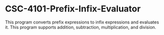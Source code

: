 # CSC-4101-Prefix-Infix-Evaluator
This program converts prefix expressions to infix expressions and evaluates it. This program supports addition, subtraction, multiplication, and division.

